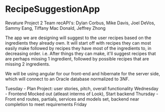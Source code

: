 # RecipeSuggestionApp
Revature Project 2
Team recAPI's: Dylan Corbus, Mike Davis, Joel DeVos, Sammy Eang, Tiffany 
Mac Donald, Jeffrey Zhong

The app we are designing will suggest to the user recipes based on the ingredients they already own. It will start off with recipes they can most easily make followed by recipes they have most of the ingredients to, in decreasing order. i.e. After things they can make, it'll suggest recipes that are perhaps missing 1 ingredient, followed by possible recipes that are missing 2 ingredients.

We will be using angular for our front-end and hibernate for the server 
side, which will connect to an Oracle database normalized to 3NF.

Tuesday - Plan Project: user stories, pitch, overall functionality
Wednesday - Frontend Mocked out (atleast interms of Look), Start backend
Thursday - Front end routes, partials, services and models set, backend near completion to meet requirements
Friday
